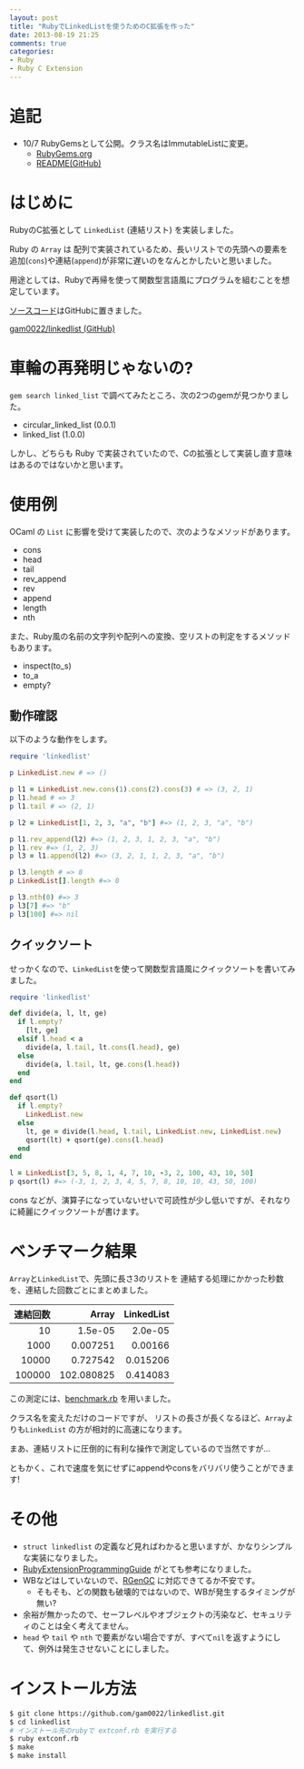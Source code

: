 ```yaml
---
layout: post
title: "RubyでLinkedListを使うためのC拡張を作った"
date: 2013-08-19 21:25
comments: true
categories: 
- Ruby
- Ruby C Extension
---
```


# 追記

* 10/7 RubyGemsとして公開。クラス名はImmutableListに変更。
  * [RubyGems.org](https://rubygems.org/gems/immutable_list)
  * [README(GitHub)](https://github.com/gam0022/immutable_list/blob/master/README.md)

# はじめに

RubyのC拡張として `LinkedList` (連結リスト) を実装しました。

Ruby の `Array` は 配列で実装されているため、長いリストでの先頭への要素を追加(`cons`)や連結(`append`)が非常に遅いのをなんとかしたいと思いました。

用途としては、Rubyで再帰を使って関数型言語風にプログラムを組むことを想定しています。

[ソースコード](https://github.com/gam0022/linkedlist/blob/master/linkedlist.c)はGitHubに置きました。

[gam0022/linkedlist (GitHub)](https://github.com/gam0022/linkedlist)

# 車輪の再発明じゃないの?

`gem search linked_list` で調べてみたところ、次の2つのgemが見つかりました。

* circular_linked_list (0.0.1)
* linked_list (1.0.0)

しかし、どちらも Ruby で実装されていたので、Cの拡張として実装し直す意味はあるのではないかと思います。

# 使用例

OCaml の `List` に影響を受けて実装したので、次のようなメソッドがあります。

* cons
* head
* tail
* rev_append
* rev
* append
* length
* nth

また、Ruby風の名前の文字列や配列への変換、空リストの判定をするメソッドもあります。

* inspect(to_s)
* to_a
* empty?

## 動作確認

以下のような動作をします。

```ruby
require 'linkedlist'

p LinkedList.new # => ()

p l1 = LinkedList.new.cons(1).cons(2).cons(3) # => (3, 2, 1)
p l1.head # => 3
p l1.tail # => (2, 1)

p l2 = LinkedList[1, 2, 3, "a", "b"] #=> (1, 2, 3, "a", "b")

p l1.rev_append(l2) #=> (1, 2, 3, 1, 2, 3, "a", "b")
p l1.rev #=> (1, 2, 3)
p l3 = l1.append(l2) #=> (3, 2, 1, 1, 2, 3, "a", "b")

p l3.length # => 8
p LinkedList[].length #=> 0

p l3.nth(0) #=> 3
p l3[7] #=> "b"
p l3[100] #=> nil
```

## クイックソート

せっかくなので、`LinkedList`を使って関数型言語風にクイックソートを書いてみました。

```ruby qsort_sample.rb
require 'linkedlist'

def divide(a, l, lt, ge)
  if l.empty?
    [lt, ge]
  elsif l.head < a
    divide(a, l.tail, lt.cons(l.head), ge)
  else
    divide(a, l.tail, lt, ge.cons(l.head))
  end
end

def qsort(l)
  if l.empty?
    LinkedList.new
  else 
    lt, ge = divide(l.head, l.tail, LinkedList.new, LinkedList.new)
    qsort(lt) + qsort(ge).cons(l.head)
  end
end

l = LinkedList[3, 5, 8, 1, 4, 7, 10, -3, 2, 100, 43, 10, 50]
p qsort(l) #=> (-3, 1, 2, 3, 4, 5, 7, 8, 10, 10, 43, 50, 100)
```

cons などが、演算子になっていないせいで可読性が少し低いですが、それなりに綺麗にクイックソートが書けます。

# ベンチマーク結果

`Array`と`LinkedList`で、先頭に長さ3のリストを 連結する処理にかかった秒数を、連結した回数ごとにまとめました。

| 連結回数 | Array | LinkedList |
|------:|------:|-----------:|
| 10 | 1.5e-05 | 2.0e-05 |
| 1000 | 0.007251 | 0.00166 |
| 10000 | 0.727542 | 0.015206 |
| 100000 | 102.080825 | 0.414083 |

この測定には、[benchmark.rb](https://github.com/gam0022/linkedlist/blob/master/benchmark.rb) を用いました。

クラス名を変えただけのコードですが、
リストの長さが長くなるほど、`Array`よりも`LinkedList` の方が相対的に高速になります。

まあ、連結リストに圧倒的に有利な操作で測定しているので当然ですが...

ともかく、これで速度を気にせずにappendやconsをバリバリ使うことができます!

# その他

* `struct linkedlist` の定義など見ればわかると思いますが、かなりシンプルな実装になりました。
* [RubyExtensionProgrammingGuide](http://www.loveruby.net/w/RubyExtensionProgrammingGuide.html) がとても参考になりました。
* WBなどはしていないので、[RGenGC](http://www.atdot.net/~ko1/activities/RubyKaigi2013-ko1.pdf) に対応できてるか不安です。
  * そもそも、どの関数も破壊的ではないので、WBが発生するタイミングが無い?
* 余裕が無かったので、セーフレベルやオブジェクトの汚染など、セキュリティのことは全く考えてません。
* `head` や `tail` や `nth` で要素がない場合ですが、すべて`nil`を返すようにして、例外は発生させないことにしました。

# インストール方法

```bash
$ git clone https://github.com/gam0022/linkedlist.git
$ cd linkedlist
# インストール先のrubyで extconf.rb を実行する
$ ruby extconf.rb
$ make
$ make install
```
